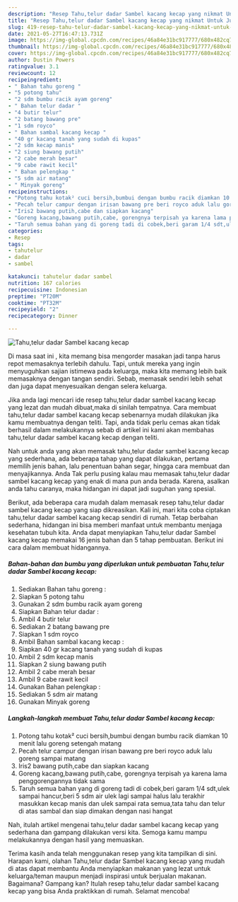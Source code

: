 ```yaml
---
description: "Resep Tahu,telur dadar Sambel kacang kecap yang nikmat Untuk Jualan"
title: "Resep Tahu,telur dadar Sambel kacang kecap yang nikmat Untuk Jualan"
slug: 419-resep-tahu-telur-dadar-sambel-kacang-kecap-yang-nikmat-untuk-jualan
date: 2021-05-27T16:47:13.731Z
image: https://img-global.cpcdn.com/recipes/46a84e31bc917777/680x482cq70/tahutelur-dadar-sambel-kacang-kecap-foto-resep-utama.jpg
thumbnail: https://img-global.cpcdn.com/recipes/46a84e31bc917777/680x482cq70/tahutelur-dadar-sambel-kacang-kecap-foto-resep-utama.jpg
cover: https://img-global.cpcdn.com/recipes/46a84e31bc917777/680x482cq70/tahutelur-dadar-sambel-kacang-kecap-foto-resep-utama.jpg
author: Dustin Powers
ratingvalue: 3.1
reviewcount: 12
recipeingredient:
- " Bahan tahu goreng "
- "5 potong tahu"
- "2 sdm bumbu racik ayam goreng"
- " Bahan telur dadar "
- "4 butir telur"
- "2 batang bawang pre"
- "1 sdm royco"
- " Bahan sambal kacang kecap "
- "40 gr kacang tanah yang sudah di kupas"
- "2 sdm kecap manis"
- "2 siung bawang putih"
- "2 cabe merah besar"
- "9 cabe rawit kecil"
- " Bahan pelengkap "
- "5 sdm air matang"
- " Minyak goreng"
recipeinstructions:
- "Potong tahu kotak² cuci bersih,bumbui dengan bumbu racik diamkan 10 menit lalu goreng setengah matang"
- "Pecah telur campur dengan irisan bawang pre beri royco aduk lalu goreng sampai matang"
- "Iris2 bawang putih,cabe dan siapkan kacang"
- "Goreng kacang,bawang putih,cabe, gorengnya terpisah ya karena lama penggorengannya tidak sama"
- "Taruh semua bahan yang di goreng tadi di cobek,beri garam 1/4 sdt,ulek sampai hancur,beri 5 sdm air ulek lagi sampai halus lalu terakhir masukkan kecap manis dan ulek sampai rata semua,tata tahu dan telur di atas sambal dan siap dimakan dengan nasi hangat"
categories:
- Resep
tags:
- tahutelur
- dadar
- sambel

katakunci: tahutelur dadar sambel 
nutrition: 167 calories
recipecuisine: Indonesian
preptime: "PT20M"
cooktime: "PT32M"
recipeyield: "2"
recipecategory: Dinner

---
```



![Tahu,telur dadar Sambel kacang kecap](https://img-global.cpcdn.com/recipes/46a84e31bc917777/680x482cq70/tahutelur-dadar-sambel-kacang-kecap-foto-resep-utama.jpg)

Di masa  saat ini , kita memang bisa mengorder masakan jadi tanpa harus repot memasaknya terlebih dahulu. Tapi, untuk mereka yang ingin menyuguhkan sajian istimewa pada keluarga, maka kita memang lebih baik memasaknya dengan tangan sendiri. Sebab, memasak sendiri lebih sehat dan juga dapat menyesuaikan dengan selera keluarga.

Jika anda lagi mencari ide resep tahu,telur dadar sambel kacang kecap yang lezat dan mudah dibuat,maka di sinilah tempatnya. Cara membuat tahu,telur dadar sambel kacang kecap  sebenarnya mudah dilakukan jika kamu membuatnya dengan teliti. Tapi, anda tidak perlu cemas akan tidak berhasil dalam melakukannya 
sebab di artikel ini kami akan membahas tahu,telur dadar sambel kacang kecap dengan teliti.  



Nah untuk anda yang akan memasak tahu,telur dadar sambel kacang kecap yang sederhana, ada beberapa tahap yang dapat dilakukan, pertama memilih jenis bahan, lalu penentuan bahan segar, hingga cara membuat dan menyajikannya. Anda Tak perlu pusing kalau mau memasak tahu,telur dadar sambel kacang kecap yang enak di mana pun anda berada. Karena, asalkan anda  tahu caranya, maka hidangan ini dapat jadi suguhan yang spesial.

Berikut, ada beberapa cara mudah dalam memasak resep tahu,telur dadar sambel kacang kecap yang siap dikreasikan. Kali ini, mari kita coba ciptakan tahu,telur dadar sambel kacang kecap sendiri di rumah. Tetap berbahan sederhana, hidangan ini bisa memberi manfaat untuk membantu menjaga kesehatan tubuh kita. Anda dapat menyiapkan Tahu,telur dadar Sambel kacang kecap memakai 16 jenis bahan dan 5 tahap pembuatan. Berikut ini cara dalam membuat hidangannya.

<!--inarticleads1-->

##### Bahan-bahan dan bumbu yang diperlukan untuk pembuatan Tahu,telur dadar Sambel kacang kecap:

1. Sediakan  Bahan tahu goreng :
1. Siapkan 5 potong tahu
1. Gunakan 2 sdm bumbu racik ayam goreng
1. Siapkan  Bahan telur dadar :
1. Ambil 4 butir telur
1. Sediakan 2 batang bawang pre
1. Siapkan 1 sdm royco
1. Ambil  Bahan sambal kacang kecap :
1. Siapkan 40 gr kacang tanah yang sudah di kupas
1. Ambil 2 sdm kecap manis
1. Siapkan 2 siung bawang putih
1. Ambil 2 cabe merah besar
1. Ambil 9 cabe rawit kecil
1. Gunakan  Bahan pelengkap :
1. Sediakan 5 sdm air matang
1. Gunakan  Minyak goreng




<!--inarticleads2-->

##### Langkah-langkah membuat Tahu,telur dadar Sambel kacang kecap:

1. Potong tahu kotak² cuci bersih,bumbui dengan bumbu racik diamkan 10 menit lalu goreng setengah matang
1. Pecah telur campur dengan irisan bawang pre beri royco aduk lalu goreng sampai matang
1. Iris2 bawang putih,cabe dan siapkan kacang
1. Goreng kacang,bawang putih,cabe, gorengnya terpisah ya karena lama penggorengannya tidak sama
1. Taruh semua bahan yang di goreng tadi di cobek,beri garam 1/4 sdt,ulek sampai hancur,beri 5 sdm air ulek lagi sampai halus lalu terakhir masukkan kecap manis dan ulek sampai rata semua,tata tahu dan telur di atas sambal dan siap dimakan dengan nasi hangat




Nah, itulah artikel mengenai  tahu,telur dadar sambel kacang kecap  yang sederhana dan gampang dilakukan versi kita. Semoga kamu mampu melakukannya dengan hasil yang memuaskan. 

Terima kasih anda telah menggunakan resep yang kita tampilkan di sini. Harapan kami, olahan  Tahu,telur dadar Sambel kacang kecap yang mudah di atas dapat membantu Anda menyiapkan makanan yang lezat untuk keluarga/teman maupun menjadi inspirasi untuk berjualan makanan. Bagaimana? Gampang kan? Itulah resep tahu,telur dadar sambel kacang kecap yang bisa Anda praktikkan di rumah. Selamat mencoba!

